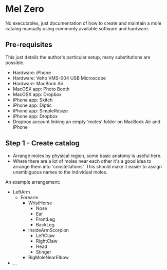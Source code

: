 Mel Zero
========

No executables, just documentation of how to create and maintain a mole catalog manually using commonly available software and hardware.

Pre-requisites
--------------

This just details the author's particular setup, many substitutions are possible.

- Hardware: iPhone
- Hardware: Veho VMS-004 USB Microscope
- Hardware: MacBook Air
- MacOSX app: Photo Booth
- MacOSX app: Dropbox
- iPhone app: Skitch
- iPhone app: Diptic
- iPhone app: SimpleResize
- iPhone app: Dropbox
- Dropbox account linking an empty 'moles' folder on MacBook Air and iPhone

Step 1 - Create catalog
-----------------------

- Arrange moles by physical region, some basic anatomy is useful here.
- Where there are a lot of moles near each other it's a good idea to arrange them into 'constellations'. This should make it easier to assign unambiguous names to the individual moles.

An example arrangement:
- LeftArm
  - Forearm
    - WristHorse
      - Nose
      - Ear
      - FrontLeg
      - BackLeg
    - InsideArmScorpion
       - LeftClaw
       - RightClaw
       - Head
       - Stinger
    - BigMoleNearElbow
- ...
